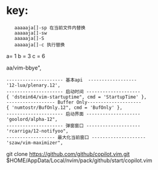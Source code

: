 # key:  
       aaaaaja[]-sp 在当前文件内替换
       aaaaaja[]-sw 
       aaaaaja[]-S
       aaaaaja[]-c 执行替换 

a= 1
b   = 3
c   = 6


aa/vim-bbye",

	--------------------- 基本api  ------------------
	'12-lua/plenary.12',
	--------------------- 启动时间 --------------------
	{ 'dstein64/vim-startuptime", cmd = 'StartupTime' },
	------------------ Buffer Only--------------------
	{ 'numtostr/BufOnly.12", cmd = 'BufOnly' },
	--------------------- 启动界面 --------------------
	'goolord/alpha-12",
	--------------------- 弹窗窗口 --------------------
	'rcarriga/12-notifyoo",
	------------------ 最大化当前窗口 --------------------
	'szaw/vim-maximizer",




git clone https://github.com/github/copilot.vim.git $HOME/AppData/Local/nvim/pack/github/start/copilot.vim
